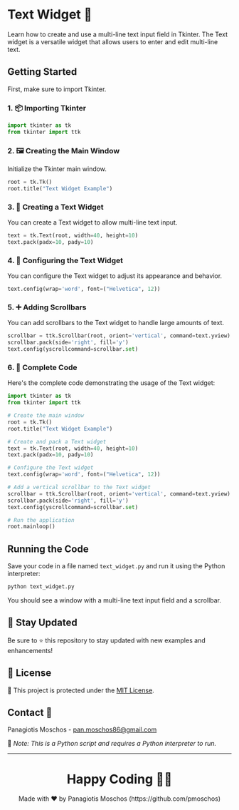 # Text Widget 📝

Learn how to create and use a multi-line text input field in Tkinter. The Text widget is a versatile widget that allows users to enter and edit multi-line text.

## Getting Started

First, make sure to import Tkinter.

### 1. 📦 **Importing Tkinter**

```python
import tkinter as tk
from tkinter import ttk
```

### 2. 🖼️ **Creating the Main Window**

Initialize the Tkinter main window.

```python
root = tk.Tk()
root.title("Text Widget Example")
```

### 3. 📝 **Creating a Text Widget**

You can create a Text widget to allow multi-line text input.

```python
text = tk.Text(root, width=40, height=10)
text.pack(padx=10, pady=10)
```

### 4. 🔄 **Configuring the Text Widget**

You can configure the Text widget to adjust its appearance and behavior.

```python
text.config(wrap='word', font=("Helvetica", 12))
```

### 5. ➕ **Adding Scrollbars**

You can add scrollbars to the Text widget to handle large amounts of text.

```python
scrollbar = ttk.Scrollbar(root, orient='vertical', command=text.yview)
scrollbar.pack(side='right', fill='y')
text.config(yscrollcommand=scrollbar.set)
```

### 6. 📑 **Complete Code**

Here's the complete code demonstrating the usage of the Text widget:

```python
import tkinter as tk
from tkinter import ttk

# Create the main window
root = tk.Tk()
root.title("Text Widget Example")

# Create and pack a Text widget
text = tk.Text(root, width=40, height=10)
text.pack(padx=10, pady=10)

# Configure the Text widget
text.config(wrap='word', font=("Helvetica", 12))

# Add a vertical scrollbar to the Text widget
scrollbar = ttk.Scrollbar(root, orient='vertical', command=text.yview)
scrollbar.pack(side='right', fill='y')
text.config(yscrollcommand=scrollbar.set)

# Run the application
root.mainloop()
```

## Running the Code

Save your code in a file named `text_widget.py` and run it using the Python interpreter:

```sh
python text_widget.py
```

You should see a window with a multi-line text input field and a scrollbar.

## 📢 Stay Updated

Be sure to ⭐ this repository to stay updated with new examples and enhancements!

## 📄 License

🔐 This project is protected under the [MIT License](https://mit-license.org/).

## Contact 📧

Panagiotis Moschos - pan.moschos86@gmail.com

🔗 *Note: This is a Python script and requires a Python interpreter to run.*

---

<h1 align=center>Happy Coding 👨‍💻 </h1>

<p align="center">
  Made with ❤️ by Panagiotis Moschos (https://github.com/pmoschos)
</p>

